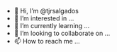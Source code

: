 - 👋 Hi, I’m @tjrsalgados
- 👀 I’m interested in ...
- 🌱 I’m currently learning ...
- 💞️ I’m looking to collaborate on ...
- 📫 How to reach me ...

<!---
tjrsalgados/tjrsalgados is a ✨ special ✨ repository because its `README.md` (this file) appears on your GitHub profile.
You can click the Preview link to take a look at your changes.
--->
